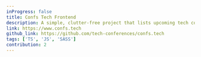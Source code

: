 ```yaml
---
inProgress: false
title: Confs Tech Frontend
description: A simple, clutter-free project that lists upcoming tech conferences.
link: https://www.confs.tech
github_link: https://github.com/tech-conferences/confs.tech
tags: ['TS', 'JS', 'SASS']
contribution: 2
---
```

